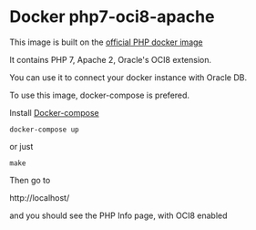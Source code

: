 # Docker php7-oci8-apache

This image is built on the [official PHP docker image](https://hub.docker.com/_/php/)

It contains PHP 7, Apache 2, Oracle's OCI8 extension.

You can use it to connect your docker instance with Oracle DB.

To use this image, docker-compose is prefered.

Install [Docker-compose](https://docs.docker.com/compose/install/)

```
docker-compose up
```
or just
```
make
```

Then go to 

http://localhost/

and you should see the PHP Info page, with OCI8 enabled
